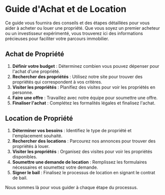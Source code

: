# Guide d'Achat et de Location

Ce guide vous fournira des conseils et des étapes détaillées pour vous aider à acheter ou louer une propriété. Que vous soyez un premier acheteur ou un investisseur expérimenté, vous trouverez ici des informations précieuses pour faciliter votre parcours immobilier.

## Achat de Propriété

1. **Définir votre budget** : Déterminez combien vous pouvez dépenser pour l'achat d'une propriété.
2. **Rechercher des propriétés** : Utilisez notre site pour trouver des propriétés qui correspondent à vos critères.
3. **Visiter les propriétés** : Planifiez des visites pour voir les propriétés en personne.
4. **Faire une offre** : Travaillez avec notre équipe pour soumettre une offre.
5. **Finaliser l'achat** : Complétez les formalités légales et finalisez l'achat.

## Location de Propriété

1. **Déterminer vos besoins** : Identifiez le type de propriété et l'emplacement souhaité.
2. **Rechercher des locations** : Parcourez nos annonces pour trouver des propriétés à louer.
3. **Visiter les propriétés** : Organisez des visites pour voir les propriétés disponibles.
4. **Soumettre une demande de location** : Remplissez les formulaires nécessaires et soumettez votre demande.
5. **Signer le bail** : Finalisez le processus de location en signant le contrat de bail.

Nous sommes là pour vous guider à chaque étape du processus.
